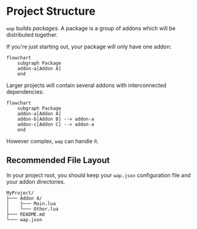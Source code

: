 # Project Structure

`wap` builds *packages*. A package is a group of addons which will be distributed together.

If you're just starting out, your package will only have one addon:

```mermaid
flowchart
    subgraph Package
    addon-a[Addon A]
    end
```

Larger projects will contain several addons with interconnected dependencies:

```mermaid
flowchart
    subgraph Package
    addon-a[Addon A]
    addon-b[Addon B] --> addon-a
    addon-c[Addon C] --> addon-a
    end
```

However complex, `wap` can handle it.

## Recommended File Layout

In your project root, you should keep your `wap.json` configuration file and your addon directories.

```text
MyProject/
├─── Addon A/
│    ├─── Main.lua
│    └─── Other.lua
├─── README.md
└─── wap.json
```